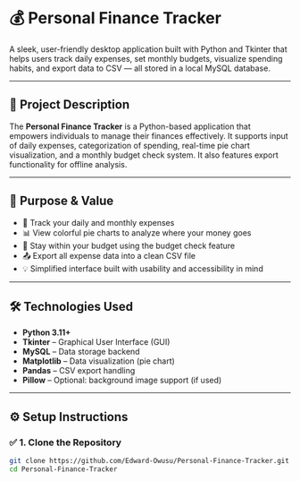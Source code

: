 # 💰 Personal Finance Tracker

A sleek, user-friendly desktop application built with Python and Tkinter that helps users track daily expenses, set monthly budgets, visualize spending habits, and export data to CSV — all stored in a local MySQL database.

---

## 📌 Project Description

The **Personal Finance Tracker** is a Python-based application that empowers individuals to manage their finances effectively. It supports input of daily expenses, categorization of spending, real-time pie chart visualization, and a monthly budget check system. It also features export functionality for offline analysis.

---

## 🎯 Purpose & Value

- 🧾 Track your daily and monthly expenses
- 📊 View colorful pie charts to analyze where your money goes
- 🧠 Stay within your budget using the budget check feature
- 📤 Export all expense data into a clean CSV file
- 💡 Simplified interface built with usability and accessibility in mind

---

## 🛠️ Technologies Used

- **Python 3.11+**
- **Tkinter** – Graphical User Interface (GUI)
- **MySQL** – Data storage backend
- **Matplotlib** – Data visualization (pie chart)
- **Pandas** – CSV export handling
- **Pillow** – Optional: background image support (if used)

---

## ⚙️ Setup Instructions

### ✅ 1. Clone the Repository

```bash
git clone https://github.com/Edward-Owusu/Personal-Finance-Tracker.git
cd Personal-Finance-Tracker
